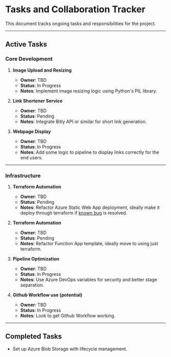 # **Tasks and Collaboration Tracker**

This document tracks ongoing tasks and responsibilities for the project.

---

## **Active Tasks**

### **Core Development**

1. **Image Upload and Resizing**
   - **Owner**: TBD
   - **Status**: In Progress
   - **Notes**: Implement image resizing logic using Python's PIL library.

2. **Link Shortener Service**
   - **Owner**: TBD
   - **Status**: Pending
   - **Notes**: Integrate Bitly API or similar for short link generation.

3. **Webpage Display**
   - **Owner**: TBD
   - **Status**: In Progress
   - **Notes**: Add some logic to pipeline to display links correctly for the end users.

---

### **Infrastructure**

1. **Terraform Automation**
   - **Owner**: TBD
   - **Status**: Pending
   - **Notes**: Refactor Azure Static Web App deployment, ideally make it deploy through terraform if [known bug](https://github.com/hashicorp/terraform-provider-azurerm/issues/13451) is resolved. 

2. **Terraform Automation**
   - **Owner**: TBD
   - **Status**: Pending
   - **Notes**: Refactor Function App template, ideally move to using just terraform.

3. **Pipeline Optimization**
   - **Owner**: TBD
   - **Status**: In Progress
   - **Notes**: Use Azure DevOps variables for security and better stage separation.

4. **Github Workflow use (potential)**
   - **Owner**: TBD
   - **Status**: In Progress
   - **Notes**: Look to get Github Workflow working.

---

## **Completed Tasks**

- Set up Azure Blob Storage with lifecycle management.
